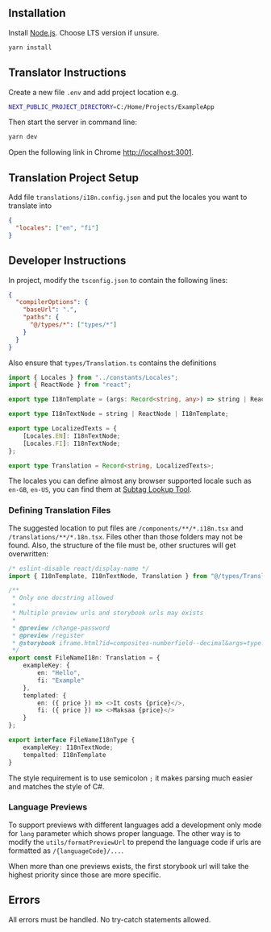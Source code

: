 ## Installation

Install [Node.js](https://nodejs.org/en/). Choose LTS version if unsure.

```bash
yarn install
```

## Translator Instructions

Create a new file `.env` and add project location e.g.

```bash
NEXT_PUBLIC_PROJECT_DIRECTORY=C:/Home/Projects/ExampleApp
```

Then start the server in command line:

```bash
yarn dev
```

Open the following link in Chrome [http://localhost:3001](http://localhost:3001).

## Translation Project Setup

Add file `translations/i18n.config.json` and put the locales you want to translate into

```json
{
  "locales": ["en", "fi"]
}
```

## Developer Instructions

In project, modify the `tsconfig.json` to contain the following lines:

```json
{
  "compilerOptions": {
    "baseUrl": ".",
    "paths": {
      "@/types/*": ["types/*"]
    }
  }
}
```

Also ensure that `types/Translation.ts` contains the definitions

```typescript
import { Locales } from "../constants/Locales";
import { ReactNode } from "react";

export type I18nTemplate = (args: Record<string, any>) => string | ReactNode;

export type I18nTextNode = string | ReactNode | I18nTemplate;

export type LocalizedTexts = {
    [Locales.EN]: I18nTextNode;
    [Locales.FI]: I18nTextNode;
};

export type Translation = Record<string, LocalizedTexts>;
```

The locales you can define almost any browser supported locale such as `en-GB`, `en-US`,
you can find them at [Subtag Lookup Tool](https://r12a.github.io/app-subtags/).

### Defining Translation Files

The suggested location to put files are `/components/**/*.i18n.tsx` and `/translations/**/*.18n.tsx`.
Files other than those folders may not be found. Also, the structure of the file must be, other sructures will get overwritten:

```typescript jsx
/* eslint-disable react/display-name */
import { I18nTemplate, I18nTextNode, Translation } from "@/types/Translation";

/**
 * Only one docstring allowed
 * 
 * Multiple preview urls and storybook urls may exists
 * 
 * @preview /change-password
 * @preview /register
 * @storybook iframe.html?id=composites-numberfield--decimal&args=type:!undefined;name:!undefined
 */
export const FileNameI18n: Translation = {
    exampleKey: {
        en: "Hello",
        fi: "Example"
    },
    templated: {
        en: ({ price }) => <>It costs {price}</>,
        fi: ({ price }) => <>Maksaa {price}</>
    }
};

export interface FileNameI18nType {
    exampleKey: I18nTextNode;
    tempalted: I18nTemplate
}
```

The style requirement is to use semicolon `;` it makes parsing much easier and matches the style of C#.

### Language Previews

To support previews with different languages add a development only mode for `lang` parameter which shows proper language.
The other way is to modify the `utils/formatPreviewUrl` to prepend the language code if urls are formatted as `/{languageCode}/...`.

When more than one previews exists, the first storybook url will take the highest priority since those are more specific.

## Errors

All errors must be handled. No try-catch statements allowed.
